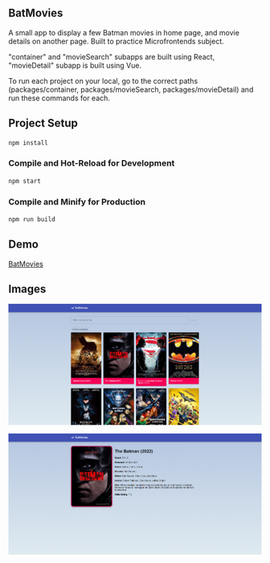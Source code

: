 ## BatMovies

A small app to display a few Batman movies in home page, and movie details on another page. Built to practice Microfrontends subject.

"container" and "movieSearch" subapps are built using React, "movieDetail" subapp is built using Vue.

To run each project on your local, go to the correct paths (packages/container, packages/movieSearch, packages/movieDetail) and run these commands for each.

## Project Setup

```sh
npm install
```

### Compile and Hot-Reload for Development

```sh
npm start
```

### Compile and Minify for Production

```sh
npm run build
```

## Demo

[BatMovies](https://dwzp247ymmvz7.cloudfront.net/)

## Images

![Home - Search](/images/movie-search.png)

![Detail](/images/movie-detail.png)
